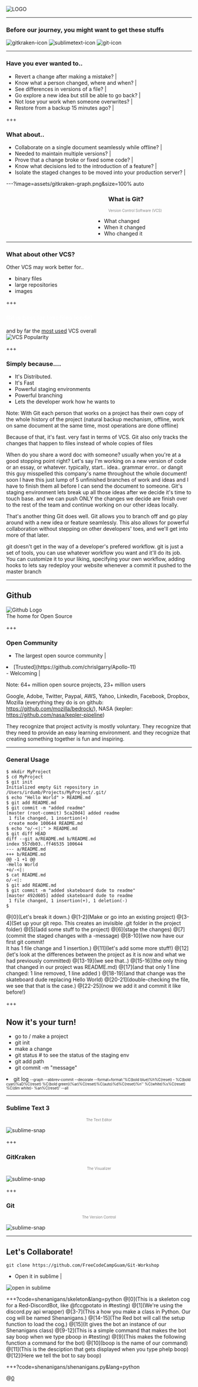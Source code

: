 ![LOGO](assets/FCCGGit_Workshop_Logo.png)

---
 
### Before our journey, you might want to get these stuffs

![gitkraken-icon](assets/gitkraken.png)
![sublimetext-icon](assets/sublimetext.png)
![git-icon](assets/git.png)

---

### Have you ever wanted to..
- Revert a change after making a mistake?  |
- Know what a person changed, where and when?  |
- See differences in versions of a file?  |
- Go explore a new idea but still be able to go back?  |
- Not lose your work when someone overwrites?  |
- Restore from a backup 15 minutes ago?  |

+++

### What about..
- Collaborate on a single document seamlessly while offline?  |
- Needed to maintain multiple versions?  |
- Prove that a change broke or fixed some code?  |
- Know what decisions led to the introduction of a feature?  |
- Isolate the staged changes to be moved into your production server?  |


---?image=assets/gitkraken-graph.png&size=100% auto

<h3 style="text-align:left;margin-left:55%">What is Git?</h3>
<p style="text-align:left;color:grey;margin-left:55%;font-size:.7em">Version Control Software (VCS)<p>
<ul style="text-align:left;margin-left:48%">
    <li>What changed</li>  <!-- .element: class="fragment" -->
    <li>When it changed</li>  <!-- .element: class="fragment" -->
    <li>Who changed it</li>  <!-- .element: class="fragment" -->
</ul>

---

### What about other VCS?

Other VCS may work <em2>better</em2> for..
- binary files
- large repositories
- images

+++

<h3 style="color:white"><em2>Git</em2> is best for text files (<em2>code</em2>)</h3>

and by far the [most used](https://trends.google.com/trends/explore?date=all&q=%2Fm%2F05vqwg,%2Fm%2F012ct9,%2Fm%2F08441_,%2Fm%2F08w6d6,%2Fm%2F09d6g&hl=en-US) VCS overall  
![VCS Popularity](assets/google-trends.png)

+++

### Simply because....
<ul>
    <li>It's <em2>Distributed.</em2></li>  <!-- .element: class="fragment" -->
    <li>It's Fast</li>  <!-- .element: class="fragment" -->
    <li>Powerful <em2>staging environments</em2></li>  <!-- .element: class="fragment" -->
    <li>Powerful <em2>branching</em2></li>  <!-- .element: class="fragment" -->
    <li>Lets the developer work how he wants to</li>  <!-- .element: class="fragment" -->
</ul>

Note:
With Git each person that works on a project has their own copy of the whole history of the project
(natural backup mechanism, offline, work on same document at the same time, most operations are done offline)

Because of that, it's fast. very fast in terms of VCS. Git also only tracks the changes that happen to files instead of whole copies of files

When do you share a word doc with someone? usually when you're at a good stopping point right? Let's say I'm working on a new version of code or an essay, or whatever. typically, start.. idea.. grammar error.. or dangit this guy misspelled this company's name throughout the whole document! 
soon I have this just lump of 5 unfinished branches of work and ideas and I have to finish them all before I can send the document to someone.
Git's staging environment lets break up all those ideas after we decide it's time to touch base. and we can push ONLY the changes we decide are finish over to the rest of the team and continue working on our other ideas locally.

That's another thing Git does well. Git allows you to branch off and go play around with a new idea or feature seamlessly. This also allows for powerful collaboration without stepping on other developers' toes, and we'll get into more of that later.

git doesn't get in the way of a developer's prefered workflow. git is just a set of tools, you can use whatever workflow you want and it'll do its job. You can customize it to your liking, specifying your own workflow, adding hooks to lets say redeploy your website whenever a commit it pushed to the master branch


---

##  Github
![Github Logo](assets/github.jpg)  
The <em2>home</em2> for Open Source

+++

### Open Community

- The largest open source community  |
<li>[Trusted](https://github.com/chrislgarry/Apollo-11)</li>  <!-- .element: class="fragment" -->
- Welcoming  |  

Note: 
64+ million open source projects, 23+ million users

Google, Adobe, Twitter, Paypal, AWS, Yahoo, LinkedIn, Facebook, Dropbox, Mozilla (everything they do is on github: https://github.com/mozilla/bedrock/), NASA (kepler: https://github.com/nasa/kepler-pipeline)

They recognize that project activity is mostly voluntary. They recognize that they need to provide an easy learning environment. and they recognize that creating something together is fun and inspiring.  

---

### General Usage

```
$ mkdir MyProject
$ cd MyProject
$ git init
Initialized empty Git repository in /Users/irdumb/Projects/MyProject/.git/
$ echo "Hello World" > README.md
$ git add README.md
$ git commit -m "added readme"
[master (root-commit) 5ca20d4] added readme
 1 file changed, 1 insertion(+)
 create mode 100644 README.md
$ echo "o/-<|:" > README.md
$ git diff HEAD
diff --git a/README.md b/README.md
index 557db03..ff46535 100644
--- a/README.md
+++ b/README.md
@@ -1 +1 @@
-Hello World
+o/-<|:
$ cat README.md
o/-<|:
$ git add README.md
$ git commit -m "added skateboard dude to readme"
[master 492d605] added skateboard dude to readme
 1 file changed, 1 insertion(+), 1 deletion(-)
$
```
@[0](Let's break it down.)
@[1-2](Make or go into an existing project)
@[3-4](Set up your git repo. This creates an invisible <em2>.git</em2> folder in the project folder)
@[5](add some stuff to the project)
@[6](stage the changes)
@[7](commit the staged changes with a <em2>-m</em2>essage)
@[8-10](we now have our first git commit!<br>It has 1 file change and 1 insertion.)
@[11](let's add some more stuff!)
@[12](let's look at the <em2>diff</em2>erences between the project as it is now and what we had previously committed)
@[13-19](we see that..)
@[15-16](the only thing that changed in our project was README.md)
@[17](and that only 1 line changed: 1 line removed, 1 line added )
@[18-19](and that change was the skateboard dude replacing <em2>Hello World</em2>)
@[20-21](double-checking the file, we see that that is the case.)
@[22-25](now we add it and commit it like before!)

+++
## Now it's your turn!
- go to / make a project
- git <em2>init</em2>
- make a change
- git <em2>status</em2> <dem># to see the status of the staging env</dem>
- git <em2>add</em2> path
- git <em2>commit</em2> -m "message"
<li>git <em2>log</em2> <dem style="font-size: .7em">--graph --abbrev-commit --decorate --format=format:'%C(bold blue)%h%C(reset) - %C(bold cyan)%aD%C(reset) %C(bold green)(%ar)%C(reset)%C(auto)%d%C(reset)%n''          %C(white)%s%C(reset) %C(dim white)- %an%C(reset)'  --all</dem> <!-- .element: class="fragment" --> </li> <!-- .element: class="fragment" -->

---
### Sublime Text 3
<p style="text-align:center;color:grey; font-size:.7em">The Text Editor </p>

![sublime-snap](assets/sublimesnap.png)

+++

### GitKraken
<p style="text-align:center;color:grey; font-size:.7em">The Visualizer </p>

![sublime-snap](assets/gitkrakensnap.png)

+++

### Git
<p style="text-align:center;color:grey; font-size:.7em">The Version Control </p>

![sublime-snap](assets/gitsnap.png)

---

## Let's Collaborate!

```
git clone https://github.com/FreeCodeCampGuam/Git-Workshop
```
- Open it in sublime  |

![open in sublime](assets/open-in-sublime.png)  <!-- .element: class="fragment" -->

+++?code=shenanigans/skeleton&lang=python
@[0](This is a skeleton cog for a Red-DiscordBot, like <dbot>@fccgpotato</dbot> in <dmention>#testing</dmention>)
@[1](We're using the <em2>discord.py</em2> api wrapper)
@[3-7](This a how you make a class in <em2>Python</em2>. Our cog will be named <em2>Shenanigans</em2>.)
@[14-15](The Red bot will call the <em2>setup</em2> function to load the cog.)
@[15](It gives the bot an instance of our <em2>Shenanigans</em2> class)
@[9-12](This is a simple command that makes the bot say <dem>boop</dem> when we type <dem>pboop</dem> in <dmention>#testing</dmention>)
@[9](This makes the following function a command for the bot)
@[10](<em2>boop</em2> is the name of our command)
@[11](This is the desciption that gets displayed when you type <dem>phelp boop</dem>)
@[12](Here we tell the bot to say <dem>boop</dem>)


+++?code=shenanigans/shenanigans.py&lang=python

@[0](https://i.imgur.com/PLwj35n.jpg)
